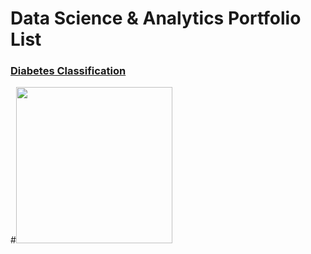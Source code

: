 # Data Science & Analytics Portfolio List

### [Diabetes Classification](https://github.com/AngadKannaujiya/Logistics-Regression/blob/main/Pima%20Indian%20Diabetes.ipynb)
#<img src="https://github.com/AngadKannaujiya/Data-Science-Portfolio/blob/main/images/thumbnail.png?" width="250"/>
